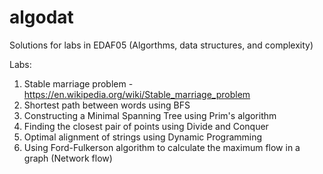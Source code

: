 # algodat

Solutions for labs in EDAF05 (Algorthms, data structures, and complexity)

Labs:

1. Stable marriage problem - https://en.wikipedia.org/wiki/Stable_marriage_problem
2. Shortest path between words using BFS
3. Constructing a Minimal Spanning Tree using Prim's algorithm
4. Finding the closest pair of points using Divide and Conquer
5. Optimal alignment of strings using Dynamic Programming
6. Using Ford-Fulkerson algorithm to calculate the maximum flow in a graph (Network flow)
